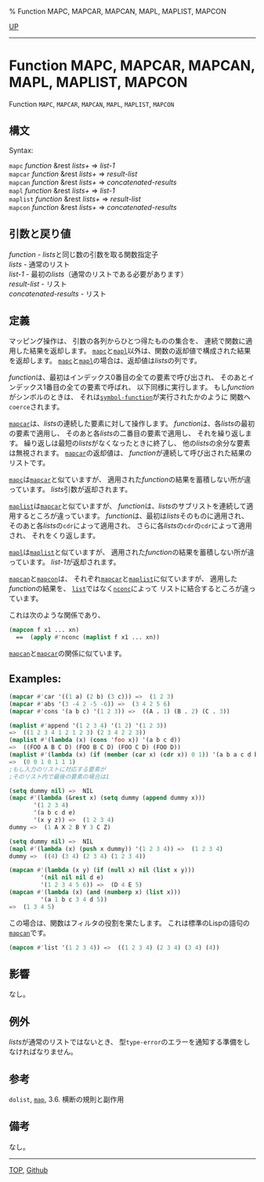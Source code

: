 % Function MAPC, MAPCAR, MAPCAN, MAPL, MAPLIST, MAPCON

[UP](14.2.html)  

---

# Function MAPC, MAPCAR, MAPCAN, MAPL, MAPLIST, MAPCON


Function `MAPC`, `MAPCAR`, `MAPCAN`, `MAPL`, `MAPLIST`, `MAPCON`

## 構文

Syntax:

`mapc` *function* &rest *lists+* => *list-1*  
`mapcar` *function* &rest *lists+* => *result-list*  
`mapcan` *function* &rest *lists+* => *concatenated-results*  
`mapl` *function* &rest *lists+* => *list-1*  
`maplist` *function* &rest *lists+* => *result-list*  
`mapcon` *function* &rest *lists+* => *concatenated-results*


## 引数と戻り値

*function* - *lists*と同じ数の引数を取る関数指定子  
*lists* - 通常のリスト  
*list-1* - 最初の*lists*（通常のリストである必要があります）  
*result-list* - リスト  
*concatenated-results* - リスト


## 定義

マッピング操作は、
引数の各列からひとつ得たものの集合を、
連続で関数に適用した結果を返却します。
[`mapc`](14.2.mapc.html)と[`mapl`](14.2.mapc.html)以外は、関数の返却値で構成された結果を返却します。
[`mapc`](14.2.mapc.html)と[`mapl`](14.2.mapc.html)の場合は、返却値は*lists*の列です。

*function*は、最初はインデックス0番目の全ての要素で呼び出され、
そのあとインデックス1番目の全ての要素で呼ばれ、
以下同様に実行します。
もし*function*がシンボルのときは、
それは[`symbol-function`](10.2.symbol-function.html)が実行されたかのように
関数へ`coerce`されます。

[`mapcar`](14.2.mapc.html)は、*lists*の連続した要素に対して操作します。
*function*は、各*lists*の最初の要素で適用し、
そのあと各*lists*の二番目の要素で適用し、
それを繰り返します。
繰り返しは最短の*lists*がなくなったときに終了し、
他の*lists*の余分な要素は無視されます。
[`mapcar`](14.2.mapc.html)の返却値は、
*function*が連続して呼び出された結果のリストです。

[`mapc`](14.2.mapc.html)は[`mapcar`](14.2.mapc.html)と似ていますが、
適用された*function*の結果を蓄積しない所が違っています。
*lists*引数が返却されます。

[`maplist`](14.2.mapc.html)は[`mapcar`](14.2.mapc.html)と似ていますが、
*function*は、*lists*のサブリストを連続して適用するところが違っています。
*function*は、最初は*lists*そのものに適用され、
そのあと各*lists*の`cdr`によって適用され、
さらに各*lists*の`cdr`の`cdr`によって適用され、
それをくり返します。

[`mapl`](14.2.mapc.html)は[`maplist`](14.2.mapc.html)と似ていますが、
適用された*function*の結果を蓄積しない所が違っています。
*list-1*が返却されます。

[`mapcan`](14.2.mapc.html)と[`mapcon`](14.2.mapc.html)は、
それぞれ[`mapcar`](14.2.mapc.html)と[`maplist`](14.2.mapc.html)に似ていますが、
適用した*function*の結果を、
[`list`](14.2.list-function.html)ではなく[`nconc`](14.2.nconc.html)によって
リストに結合するところが違っています。

これは次のような関係であり、

```lisp
(mapcon f x1 ... xn)
  ==  (apply #'nconc (maplist f x1 ... xn))
```

[`mapcan`](14.2.mapc.html)と[`mapcar`](14.2.mapc.html)の関係に似ています。


## Examples:

```lisp
(mapcar #'car '((1 a) (2 b) (3 c))) =>  (1 2 3) 
(mapcar #'abs '(3 -4 2 -5 -6)) =>  (3 4 2 5 6)
(mapcar #'cons '(a b c) '(1 2 3)) =>  ((A . 1) (B . 2) (C . 3))

(maplist #'append '(1 2 3 4) '(1 2) '(1 2 3)) 
=>  ((1 2 3 4 1 2 1 2 3) (2 3 4 2 2 3)) 
(maplist #'(lambda (x) (cons 'foo x)) '(a b c d))
=>  ((FOO A B C D) (FOO B C D) (FOO C D) (FOO D))
(maplist #'(lambda (x) (if (member (car x) (cdr x)) 0 1)) '(a b a c d b c))
=>  (0 0 1 0 1 1 1)
;もし入力のリストに対応する要素が
;そのリスト内で最後の要素の場合は1

(setq dummy nil) =>  NIL 
(mapc #'(lambda (&rest x) (setq dummy (append dummy x)))
       '(1 2 3 4)
       '(a b c d e)
       '(x y z)) =>  (1 2 3 4) 
dummy =>  (1 A X 2 B Y 3 C Z)                   

(setq dummy nil) =>  NIL 
(mapl #'(lambda (x) (push x dummy)) '(1 2 3 4)) =>  (1 2 3 4) 
dummy =>  ((4) (3 4) (2 3 4) (1 2 3 4)) 

(mapcan #'(lambda (x y) (if (null x) nil (list x y)))
         '(nil nil nil d e)
         '(1 2 3 4 5 6)) =>  (D 4 E 5) 
(mapcan #'(lambda (x) (and (numberp x) (list x)))
         '(a 1 b c 3 4 d 5))
=>  (1 3 4 5)
```

この場合は、関数はフィルタの役割を果たします。
これは標準のLispの語句の[`mapcan`](14.2.mapc.html)です。

```lisp
(mapcon #'list '(1 2 3 4)) =>  ((1 2 3 4) (2 3 4) (3 4) (4)) 
```


## 影響

なし。


## 例外

*lists*が通常のリストではないとき、
型`type-error`のエラーを通知する準備をしなければなりません。


## 参考

`dolist`,
[`map`](17.3.map.html),
3.6. 横断の規則と副作用


## 備考

なし。


---
[TOP](index.html),  [Github](https://github.com/nptcl/npt-japanese)

